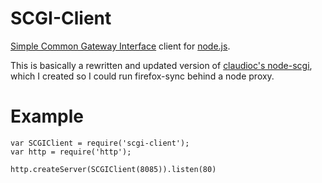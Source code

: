 SCGI-Client
===========

[Simple Common Gateway Interface](http://en.wikipedia.org/wiki/Simple_Common_Gateway_Interface) client for [node.js](http://nodejs.org/).

This is basically a rewritten and updated version of [claudioc's node-scgi](https://github.com/claudioc/node-scgi), which I created so I could run firefox-sync behind a node proxy.

Example
=======

    var SCGIClient = require('scgi-client');
    var http = require('http');
    
    http.createServer(SCGIClient(8085)).listen(80)



